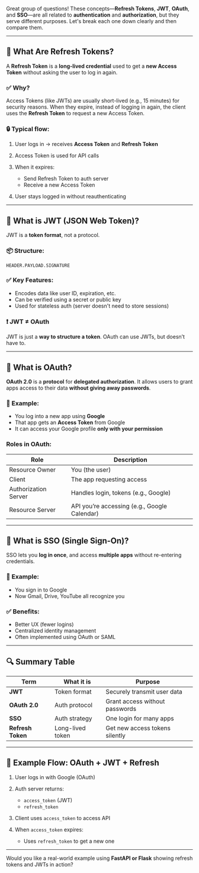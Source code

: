 Great group of questions! These concepts—**Refresh Tokens**, **JWT**, **OAuth**, and **SSO**—are all related to **authentication** and **authorization**, but they serve different purposes. Let's break each one down clearly and then compare them.

---

## 🔄 What Are **Refresh Tokens**?

A **Refresh Token** is a **long-lived credential** used to get a **new Access Token** without asking the user to log in again.

### ✅ Why?

Access Tokens (like JWTs) are usually short-lived (e.g., 15 minutes) for security reasons. When they expire, instead of logging in again, the client uses the **Refresh Token** to request a new Access Token.

### 🔒 Typical flow:

1. User logs in → receives **Access Token** and **Refresh Token**
2. Access Token is used for API calls
3. When it expires:

   * Send Refresh Token to auth server
   * Receive a new Access Token
4. User stays logged in without reauthenticating

---

## 🔐 What is **JWT** (JSON Web Token)?

JWT is a **token format**, not a protocol.

### 📦 Structure:

```
HEADER.PAYLOAD.SIGNATURE
```

### ✅ Key Features:

* Encodes data like user ID, expiration, etc.
* Can be verified using a secret or public key
* Used for stateless auth (server doesn't need to store sessions)

### ❗ JWT ≠ OAuth

JWT is just a **way to structure a token**. OAuth can use JWTs, but doesn’t have to.

---

## 🔄 What is **OAuth**?

**OAuth 2.0** is a **protocol** for **delegated authorization**. It allows users to grant apps access to their data **without giving away passwords**.

### 🔑 Example:

* You log into a new app using **Google**
* That app gets an **Access Token** from Google
* It can access your Google profile **only with your permission**

### Roles in OAuth:

| Role                 | Description                                  |
| -------------------- | -------------------------------------------- |
| Resource Owner       | You (the user)                               |
| Client               | The app requesting access                    |
| Authorization Server | Handles login, tokens (e.g., Google)         |
| Resource Server      | API you’re accessing (e.g., Google Calendar) |

---

## 👥 What is **SSO** (Single Sign-On)?

SSO lets you **log in once**, and access **multiple apps** without re-entering credentials.

### 🔁 Example:

* You sign in to Google
* Now Gmail, Drive, YouTube all recognize you

### ✅ Benefits:

* Better UX (fewer logins)
* Centralized identity management
* Often implemented using OAuth or SAML

---

## 🔍 Summary Table

| Term              | What it is       | Purpose                        |
| ----------------- | ---------------- | ------------------------------ |
| **JWT**           | Token format     | Securely transmit user data    |
| **OAuth 2.0**     | Auth protocol    | Grant access without passwords |
| **SSO**           | Auth strategy    | One login for many apps        |
| **Refresh Token** | Long-lived token | Get new access tokens silently |

---

## 🔐 Example Flow: OAuth + JWT + Refresh

1. User logs in with Google (OAuth)
2. Auth server returns:

   * `access_token` (JWT)
   * `refresh_token`
3. Client uses `access_token` to access API
4. When `access_token` expires:

   * Uses `refresh_token` to get a new one

---

Would you like a real-world example using **FastAPI or Flask** showing refresh tokens and JWTs in action?
